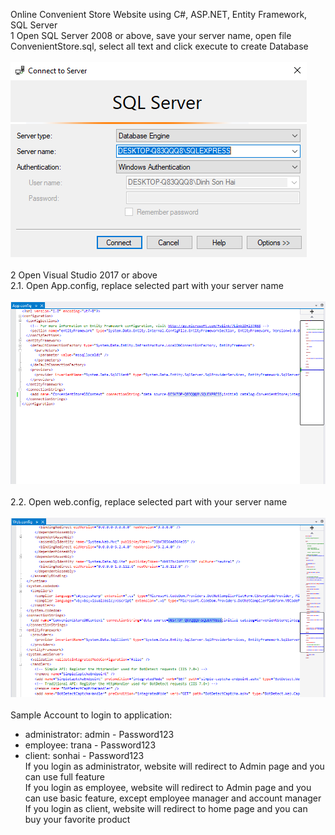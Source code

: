 Online Convenient Store Website using C#, ASP.NET, Entity Framework, SQL Server <br/>
1 Open SQL Server 2008 or above, save your server name, open file ConvenientStore.sql, select all text and click execute to create Database<br/><br/>
![Server name](https://github.com/DinhSonHai/bookstore-manager/blob/master/installation-image/serverName.png)
<br/><br/>
2 Open Visual Studio 2017 or above <br/>
2.1. Open App.config, replace selected part with your server name <br/><br/>
![Connect to Database](https://github.com/DinhSonHai/convenient-store/blob/master/ConvenientStore/Data/images/appConfig.png)
<br/><br/>
2.2. Open web.config, replace selected part with your server name <br/><br/>
![Connect for Report Feature](https://github.com/DinhSonHai/convenient-store/blob/master/ConvenientStore/Data/images/webConfig.png)
<br/><br/>
Sample Account to login to application:
* administrator: admin - Password123
* employee: trana - Password123
* client: sonhai - Password123<br/>
If you login as administrator, website will redirect to Admin page and you can use full feature<br/>
If you login as employee, website will redirect to Admin page and you can use basic feature, except employee manager and account manager<br/>
If you login as client, website will redirect to home page and you can buy your favorite product<br/>
